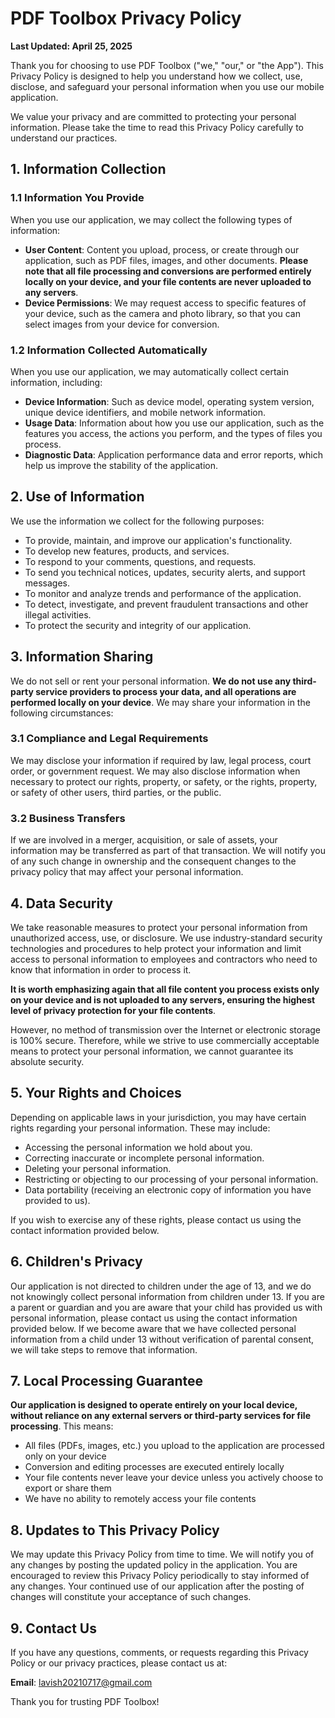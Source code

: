 # PDF Toolbox Privacy Policy

**Last Updated: April 25, 2025**

Thank you for choosing to use PDF Toolbox ("we," "our," or "the App"). This Privacy Policy is designed to help you understand how we collect, use, disclose, and safeguard your personal information when you use our mobile application.

We value your privacy and are committed to protecting your personal information. Please take the time to read this Privacy Policy carefully to understand our practices.

## 1. Information Collection

### 1.1 Information You Provide

When you use our application, we may collect the following types of information:

- **User Content**: Content you upload, process, or create through our application, such as PDF files, images, and other documents. **Please note that all file processing and conversions are performed entirely locally on your device, and your file contents are never uploaded to any servers**.
- **Device Permissions**: We may request access to specific features of your device, such as the camera and photo library, so that you can select images from your device for conversion.

### 1.2 Information Collected Automatically

When you use our application, we may automatically collect certain information, including:

- **Device Information**: Such as device model, operating system version, unique device identifiers, and mobile network information.
- **Usage Data**: Information about how you use our application, such as the features you access, the actions you perform, and the types of files you process.
- **Diagnostic Data**: Application performance data and error reports, which help us improve the stability of the application.

## 2. Use of Information

We use the information we collect for the following purposes:

- To provide, maintain, and improve our application's functionality.
- To develop new features, products, and services.
- To respond to your comments, questions, and requests.
- To send you technical notices, updates, security alerts, and support messages.
- To monitor and analyze trends and performance of the application.
- To detect, investigate, and prevent fraudulent transactions and other illegal activities.
- To protect the security and integrity of our application.

## 3. Information Sharing

We do not sell or rent your personal information. **We do not use any third-party service providers to process your data, and all operations are performed locally on your device**. We may share your information in the following circumstances:

### 3.1 Compliance and Legal Requirements

We may disclose your information if required by law, legal process, court order, or government request. We may also disclose information when necessary to protect our rights, property, or safety, or the rights, property, or safety of other users, third parties, or the public.

### 3.2 Business Transfers

If we are involved in a merger, acquisition, or sale of assets, your information may be transferred as part of that transaction. We will notify you of any such change in ownership and the consequent changes to the privacy policy that may affect your personal information.

## 4. Data Security

We take reasonable measures to protect your personal information from unauthorized access, use, or disclosure. We use industry-standard security technologies and procedures to help protect your information and limit access to personal information to employees and contractors who need to know that information in order to process it.

**It is worth emphasizing again that all file content you process exists only on your device and is not uploaded to any servers, ensuring the highest level of privacy protection for your file contents**.

However, no method of transmission over the Internet or electronic storage is 100% secure. Therefore, while we strive to use commercially acceptable means to protect your personal information, we cannot guarantee its absolute security.

## 5. Your Rights and Choices

Depending on applicable laws in your jurisdiction, you may have certain rights regarding your personal information. These may include:

- Accessing the personal information we hold about you.
- Correcting inaccurate or incomplete personal information.
- Deleting your personal information.
- Restricting or objecting to our processing of your personal information.
- Data portability (receiving an electronic copy of information you have provided to us).

If you wish to exercise any of these rights, please contact us using the contact information provided below.

## 6. Children's Privacy

Our application is not directed to children under the age of 13, and we do not knowingly collect personal information from children under 13. If you are a parent or guardian and you are aware that your child has provided us with personal information, please contact us using the contact information provided below. If we become aware that we have collected personal information from a child under 13 without verification of parental consent, we will take steps to remove that information.

## 7. Local Processing Guarantee

**Our application is designed to operate entirely on your local device, without reliance on any external servers or third-party services for file processing**. This means:

- All files (PDFs, images, etc.) you upload to the application are processed only on your device
- Conversion and editing processes are executed entirely locally
- Your file contents never leave your device unless you actively choose to export or share them
- We have no ability to remotely access your file contents

## 8. Updates to This Privacy Policy

We may update this Privacy Policy from time to time. We will notify you of any changes by posting the updated policy in the application. You are encouraged to review this Privacy Policy periodically to stay informed of any changes. Your continued use of our application after the posting of changes will constitute your acceptance of such changes.

## 9. Contact Us

If you have any questions, comments, or requests regarding this Privacy Policy or our privacy practices, please contact us at:

**Email**: lavish20210717@gmail.com

Thank you for trusting PDF Toolbox!
